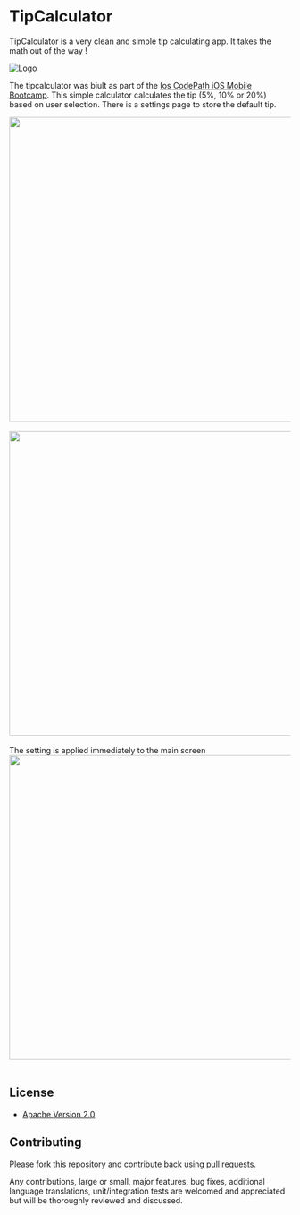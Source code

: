 # TipCalculator

TipCalculator is a very clean and simple tip calculating app. It takes the math out of the way ! 

![Logo](http://imgur.com/EURcqum.png)

The tipcalculator was biult as part of the [Ios CodePath iOS Mobile Bootcamp](http://thecodepath.com/iosbootcamp). This simple calculator calculates the tip (5%, 10% or 20%) based on user selection. There is a settings page to store the default tip.

<img src="http://i.imgur.com/7wJxVvN.png" height="545" />
&nbsp;&nbsp;
<img src="http://imgur.com/EezsnjN.png" height="545" />
<br/><br/>
The setting is applied immediately to the main screen
<img src="http://imgur.com/PTm8o8N.png" height="545" />
<br/><br/>

## License

* [Apache Version 2.0](http://www.apache.org/licenses/LICENSE-2.0.html)

## Contributing

Please fork this repository and contribute back using
[pull requests](https://github.com/8indaas/TipCalculator/pulls).

Any contributions, large or small, major features, bug fixes, additional
language translations, unit/integration tests are welcomed and appreciated
but will be thoroughly reviewed and discussed.